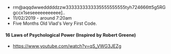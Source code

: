 - rm@aqqdwwedddddzzw3333333333335555555555tyh724666tt5g5RGgccx1seseeeeeeeeeee]..
- 11/02/2019 - around 7:20am
- Five Months Old Vlad's Very First Code.



#### 16 Laws of Psychological Power (Inspired by Robert Greene)
- https://www.youtube.com/watch?v=qS_VWG3JEZg
